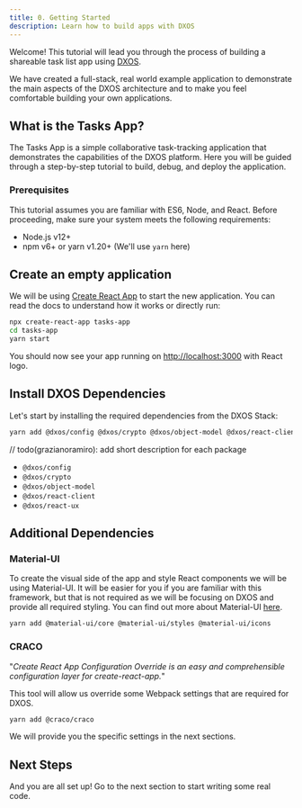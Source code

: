```yaml
---
title: 0. Getting Started
description: Learn how to build apps with DXOS
---
```


Welcome! This tutorial will lead you through the process of building a shareable task list app using [DXOS](https://github.com/dxos).

We have created a full-stack, real world example application to demonstrate the main aspects of the DXOS architecture and to make you feel comfortable building your own applications.

## What is the Tasks App?

The Tasks App is a simple collaborative task-tracking application that demonstrates the capabilities of the DXOS platform.
Here you will be guided through a step-by-step tutorial to build, debug, and deploy the application.

### Prerequisites

This tutorial assumes you are familiar with ES6, Node, and React.
Before proceeding, make sure your system meets the following requirements:

- Node.js v12+
- npm v6+ or yarn v1.20+ (We'll use `yarn` here)

## Create an empty application

We will be using [Create React App](https://reactjs.org/docs/create-a-new-react-app.html) to start the new application. You can read the docs to understand how it works or directly run:

```bash
npx create-react-app tasks-app
cd tasks-app
yarn start
```

You should now see your app running on [http://localhost:3000](http://localhost:3000) with React logo.

## Install DXOS Dependencies

Let's start by installing the required dependencies from the DXOS Stack:

```bash
yarn add @dxos/config @dxos/crypto @dxos/object-model @dxos/react-client @dxos/react-ux
```

// todo(grazianoramiro): add short description for each package

- `@dxos/config`
- `@dxos/crypto`
- `@dxos/object-model`
- `@dxos/react-client`
- `@dxos/react-ux`

## Additional Dependencies

### Material-UI

To create the visual side of the app and style React components we will be using Material-UI. It will be easier for you if you are familiar with this framework, but that is not required as we will be focusing on DXOS and provide all required styling. You can find out more about Material-UI [here](https://material-ui.com/).

```bash
yarn add @material-ui/core @material-ui/styles @material-ui/icons
```

### CRACO

"_Create React App Configuration Override is an easy and comprehensible configuration layer for create-react-app._"

This tool will allow us override some Webpack settings that are required for DXOS.

```bash
yarn add @craco/craco
```

We will provide you the specific settings in the next sections.


## Next Steps

And you are all set up! Go to the next section to start writing some real code.

<!-- ## Clone the Tutorial Repository

Clone the [tutorial repository](https://github.com/dxos/dxos-tutorial-tasks-app) and install dependencies.

```bash
git clone git@github.com:dxos/dxos-tutorial-tasks-app.git
cd dxos-tutorial-tasks-app
yarn
```

## Start the App

The application has been created with [Create React App](https://reactjs.org/docs/create-a-new-react-app.html) and its config has been extended through [CRACO](https://github.com/gsoft-inc/craco).

Run the following command within the tasks-app folder to start the Tasks App Webpack development server.

```bash
yarn start
```

Now open the browser at [http://localhost:3000/](http://localhost:3000/) and you should see the page below:

![Tasks App - Initial Screen](./introduction-00.png)

You should see the page with a modal _Create Profile_ and input field for username below.

Go ahead and create a profile with your name to be able to see the tasks app working.
Play around with it a little bit if you want. We will go more in depth in the next section. -->
